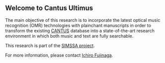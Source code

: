 ## Welcome to Cantus Ultimus
The main objective of this research is to incorporate the latest optical music recognition (OMR) technologies with plainchant manuscripts in order to transform the existing [CANTUS](http://cantus.uwaterloo.ca/) database into a state-of-the-art research environment in which both music and text are fully searchable.

This research is part of the [SIMSSA project](http://www.simssa.ca/).

For more information, please contact [Ichiro Fujinaga](http://www.music.mcgill.ca/~ich/).
